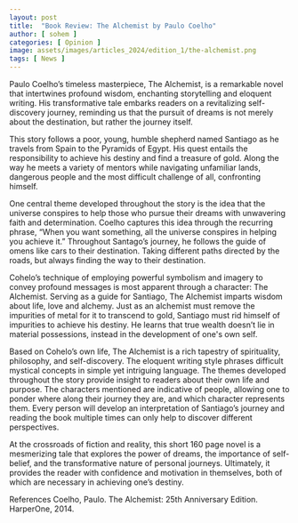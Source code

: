 ```yaml
---
layout: post
title:  "Book Review: The Alchemist by Paulo Coelho"
author: [ sohem ]
categories: [ Opinion ]
image: assets/images/articles_2024/edition_1/the-alchemist.png
tags: [ News ]
---
```


Paulo Coelho’s timeless masterpiece, The Alchemist, is a remarkable novel that intertwines profound wisdom, enchanting storytelling and eloquent writing. His transformative tale embarks readers on a revitalizing self-discovery journey, reminding us that the pursuit of dreams is not merely about the destination, but rather the journey itself.
 
This story follows a poor, young, humble shepherd named Santiago as he travels from Spain to the Pyramids of Egypt. His quest entails the responsibility to achieve his destiny and find a treasure of gold. Along the way he meets a variety of mentors while navigating unfamiliar lands, dangerous people and the most difficult challenge of all, confronting himself.

One central theme developed throughout the story is the idea that the universe conspires to help those who pursue their dreams with unwavering faith and determination. Coelho captures this idea through the recurring phrase, “When you want something, all the universe conspires in helping you achieve it.” Throughout Santago’s journey, he follows the guide of omens like cars to their destination. Taking different paths directed by the roads, but always finding the way to their destination.

Cohelo’s technique of employing powerful symbolism and imagery to convey profound messages is most apparent through a character: The Alchemist. Serving as a guide for Santiago, The Alchemist imparts wisdom about life, love and alchemy. Just as an alchemist must remove the impurities of metal for it to transcend to gold, Santiago must rid himself of impurities to achieve his destiny. He learns that true wealth doesn’t lie in material possessions, instead in the development of one's own self. 

Based on Cohelo’s own life, The Alchemist is a rich tapestry of spirituality, philosophy, and self-discovery. The eloquent writing style phrases difficult mystical concepts in simple yet intriguing language. The themes developed throughout the story provide insight to readers about their own life and purpose. The characters mentioned are indicative of people, allowing one to ponder where along their journey they are, and which character represents them. Every person will develop an interpretation of Santiago’s journey and reading the book multiple times can only help to discover different perspectives.

At the crossroads of fiction and reality, this short 160 page novel is a mesmerizing tale that explores the power of dreams, the importance of self-belief, and the transformative nature of personal journeys. Ultimately, it provides the reader with confidence and motivation in themselves, both of which are necessary in achieving one’s destiny.

References
Coelho, Paulo. The Alchemist: 25th Anniversary Edition. HarperOne, 2014. 



